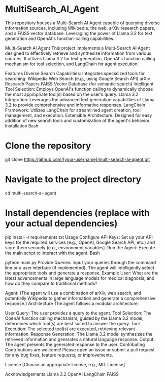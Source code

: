 # MultiSearch_AI_Agent
This repository houses a Multi-Search AI Agent capable of querying diverse information sources, including Wikipedia, the web, arXiv research papers, and a FAISS vector database.  Leveraging the power of Llama 3.2 for text generation and OpenAI's function-calling capabilities.

Multi-Search AI Agent
This project implements a Multi-Search AI Agent designed to effectively retrieve and synthesize information from various sources. It utilizes Llama 3.2 for text generation, OpenAI's function calling mechanism for tool selection, and LangChain for agent execution.

Features
Diverse Search Capabilities: Integrates specialized tools for searching:
Wikipedia
Web Search (e.g., using Google Search API)
arXiv Research Papers
FAISS Vector Database (for semantic search)
Intelligent Tool Selection: Employs OpenAI's function calling to dynamically choose the most appropriate tool(s) based on the user's query.
Llama 3.2 Integration: Leverages the advanced text generation capabilities of Llama 3.2 to provide comprehensive and informative responses.
LangChain Framework: Utilizes LangChain for streamlined agent creation, tool management, and execution.
Extensible Architecture: Designed for easy addition of new search tools and customization of the agent's behavior.
Installation
Bash

# Clone the repository
git clone https://github.com/[your-username]/multi-search-ai-agent.git

# Navigate to the project directory
cd multi-search-ai-agent

# Install dependencies (replace with your actual dependencies)
pip install -r requirements.txt
Usage
Configure API Keys: Set up your API keys for the required services (e.g., OpenAI, Google Search API, etc.) and store them securely (e.g., environment variables).
Run the Agent: Execute the main script to interact with the agent.
Bash

python main.py
Provide Queries: Input your queries through the command line or a user interface (if implemented). The agent will intelligently select the appropriate tools and generate a response.
Example
User: What are the latest advancements in large language models for medical diagnosis, and how do they compare to traditional methods?

Agent: (The agent will use a combination of arXiv, web search, and potentially Wikipedia to gather information and generate a comprehensive response.)
Architecture
The agent follows a modular architecture:

User Query: The user provides a query to the agent.
Tool Selection: The OpenAI function calling mechanism, guided by the Llama 3.2 model, determines which tool(s) are best suited to answer the query.
Tool Execution: The selected tool(s) are executed, retrieving relevant information.
Response Generation: The Llama 3.2 model synthesizes the retrieved information and generates a natural language response.
Output: The agent presents the generated response to the user.
Contributing
Contributions are welcome! Please open an issue or submit a pull request for any bug fixes, feature requests, or improvements.

License
[Choose an appropriate license, e.g., MIT License]

Acknowledgements
Llama 3.2
OpenAI
LangChain
FAISS
